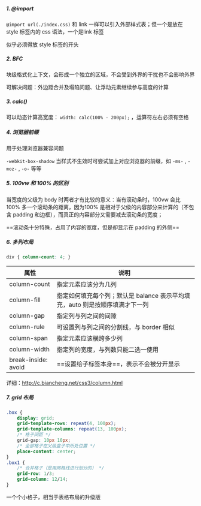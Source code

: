 ##### 1. @import

`@import url(./index.css)` 和 link 一样可以引入外部样式表；但一个是放在 style 标签内的 css 语法，一个是link 标签

似乎必须得放 style 标签的开头

##### 2. BFC

块级格式化上下文，会形成一个独立的区域，不会受到外界的干扰也不会影响外界

可解决问题：外边距合并及塌陷问题、让浮动元素继续参与高度的计算

##### 3. calc()

可以动态计算高宽度： `width: calc(100% - 200px);`  ，运算符左右必须有空格

##### 4. 浏览器前缀

用于处理浏览器兼容问题

`-webkit-box-shadow` 当样式不生效时可尝试加上对应浏览器的前缀，如 `-ms-` , `-moz-` , `-o-` 等等

##### 5. 100vw 和 100% 的区别

当宽度的父级为 body 时两者才有比较的意义：当有滚动条时，100vw 会比 100% 多一个滚动条的距离，因为100% 是相对于父级的内容部分来计算的（不包含 padding 和边框），而真正的内容部分又需要减去滚动条的宽度；

==滚动条十分特殊，占用了内容的宽度，但是却显示在 padding 的外侧==

##### 6. 多列布局

```css
div { column-count: 4; }
```

| 属性                | 说明                                                         |
| ------------------- | ------------------------------------------------------------ |
| column-count        | 指定元素应该分为几列                                         |
| column-fill         | 指定如何填充每个列；默认是 balance 表示平均填充，auto 则是按顺序填满才下一列 |
| column-gap          | 指定列与列之间的间隙                                         |
| column-rule         | 可设置列与列之间的分割线，与 border 相似                     |
| column-span         | 指定元素应该横跨多少列                                       |
| column-width        | 指定列的宽度，与列数只能二选一使用                           |
| break-inside: avoid | ==设置给子标签本身==，表示不会被分开显示                     |

详细：http://c.biancheng.net/css3/column.html

##### 7. grid 布局

```css
.box {
    display: grid;
    grid-template-rows: repeat(4, 100px);
    grid-template-columns: repeat(13, 100px);
    /* 格子间距 */
    grid-gap: 10px 10px;
    /* 全部格子在父级盒子中所处位置 */
    place-content: center;
}
.box1 {
    /* 合并格子（是用网格线进行划分的） */
    grid-row: 1/3;
    grid-column: 12/14;
}
```

一个个小格子，相当于表格布局的升级版




